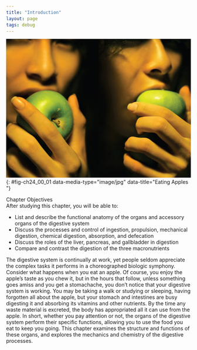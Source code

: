 ```yaml
---
title: "Introduction"
layout: page
tags: debug
---
```


<?cnx.eoc class="summary" title="Chapter Review"?>
<?cnx.eoc class="interactive-exercise" title="Interactive Link Questions"?>
<?cnx.eoc class="multiple-choice" title="Review Questions" ?>
<?cnx.eoc class="free-response" title="Critical Thinking Questions"?>
<?cnx.eoc class=&#8221;references&#8221; title=&#8221;References&#8221;?>
![This photograph shows two women eating apples.](../resources/2400_Women_Eating_Apples.jpg "Eating may be one of the simple pleasures in life, but digesting even one apple requires the coordinated work of many organs. (credit: &#x201C;Aimanness Photography&#x201D;/Flickr)"){: #fig-ch24_00_01 data-media-type="image/jpg" data-title="Eating Apples "}

<div data-type="note" class="chapter-objectives" markdown="1">
<div data-type="title">
Chapter Objectives
</div>
After studying this chapter, you will be able to:

* List and describe the functional anatomy of the organs and accessory
  organs of the digestive system
* Discuss the processes and control of ingestion, propulsion, mechanical
  digestion, chemical digestion, absorption, and defecation
* Discuss the roles of the liver, pancreas, and gallbladder in digestion
* Compare and contrast the digestion of the three macronutrients

</div>
The digestive system is continually at work, yet people seldom
appreciate the complex tasks it performs in a choreographed biologic
symphony. Consider what happens when you eat an apple. Of course, you
enjoy the apple’s taste as you chew it, but in the hours that follow,
unless something goes amiss and you get a stomachache, you don’t notice
that your digestive system is working. You may be taking a walk or
studying or sleeping, having forgotten all about the apple, but your
stomach and intestines are busy digesting it and absorbing its vitamins
and other nutrients. By the time any waste material is excreted, the
body has appropriated all it can use from the apple. In short, whether
you pay attention or not, the organs of the digestive system perform
their specific functions, allowing you to use the food you eat to keep
you going. This chapter examines the structure and functions of these
organs, and explores the mechanics and chemistry of the digestive
processes.


